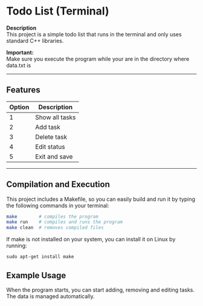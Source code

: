 # Todo List (Terminal)

**Description**  
This project is a simple todo list that runs in the terminal and only uses standard C++ libraries.  

**Important:**  
Make sure you execute the program while your are in the directory where data.txt is

---

## Features

| Option | Description                  |
|--------|------------------------------|
| 1      | Show all tasks               |
| 2      | Add task                     |
| 3      | Delete task                  |
| 4      | Edit status                  |
| 5      | Exit and save                |

---

## Compilation and Execution

This project includes a Makefile, so you can easily build and run it by typing the following commands in your terminal:

```bash
make        # compiles the program
make run    # compiles and runs the program
make clean  # removes compiled files
````

If make is not installed on your system, you can install it on Linux by running:

```
sudo apt-get install make
```

## Example Usage
When the program starts, you can start adding, removing and editing tasks. The data is managed automatically.
